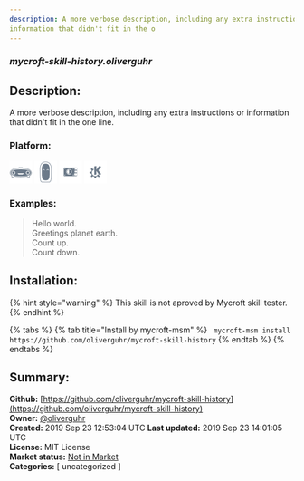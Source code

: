 ```yaml
---
description: A more verbose description, including any extra instructions or
information that didn't fit in the o
---
```


### _mycroft-skill-history.oliverguhr_  
## Description:  
A more verbose description, including any extra instructions or
information that didn't fit in the one line.  
  
### Platform:  
 ![Mark I](../.gitbook/assets/mark-1-icon.png)  ![Mark II](../.gitbook/assets/mark-2-icon.png)  ![Picroft](../.gitbook/assets/picroft-icon.png)  ![plasmoid](../.gitbook/assets/kde.png)   
### Examples:  
> Hello world.  
> Greetings planet earth.  
> Count up.  
> Count down.  
  
## Installation:  
{% hint style="warning" %}
This skill is not aproved by Mycroft skill tester.
{% endhint %}
    
{% tabs %}
{% tab title="Install by mycroft-msm" %}
``` mycroft-msm install https://github.com/oliverguhr/mycroft-skill-history```
{% endtab %}
  {% endtabs %}
    
## Summary:  
**Github:** [https://github.com/oliverguhr/mycroft-skill-history](https://github.com/oliverguhr/mycroft-skill-history)  
**Owner:** [@oliverguhr](https://github.com/oliverguhr)  
**Created:** 2019 Sep 23 12:53:04 UTC  **Last updated:** 2019 Sep 23 14:01:05 UTC  
**License:** MIT License  
**Market status:** [Not in Market](https://market.mycroft.ai/skill/)  
**Categories:** [ uncategorized ]   
